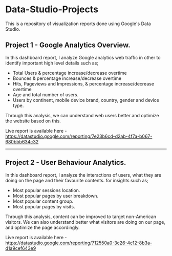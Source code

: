 # Data-Studio-Projects
This is a repository of visualization reports done using Google's Data Studio.

## Project 1 - Google Analytics Overview.

In this dashboard report, I analyze Google analytics web traffic in other to identify important high level details such as;
* Total Users & percentage increase/decrease overtime
* Bounces & percentage increase/decrease overtime
* Hits, Pageviews and Impressions, & percentage increase/decrease overtime
* Age and total number of users.
* Users by continent, mobile device brand, country, gender and device type.

Through this analysis, we can understand web users better and optimize the website based on this.

Live report is available here - https://datastudio.google.com/reporting/7e23b6cd-d2ab-4f7a-b067-680bbb634c32


_______________________________________________________________________________________________________________________________________________________________________


## Project 2 - User Behaviour Analytics.
In this dashboard report, I analyze the interactions of users, what they are doing on the page and their favourite contents. for insights such as;
* Most popular sessions location.
* Most popular pages by user breakdown.
* Most popular content group.
* Most popular pages by visits.

Through this analysis, content can be improved to target non-American visitors.
We can also understand better what visitors are doing on our page, and optimize the page accordingly.

Live report is available here - https://datastudio.google.com/reporting/712550a0-3c26-4c12-8b3a-d1a9cef643e9
